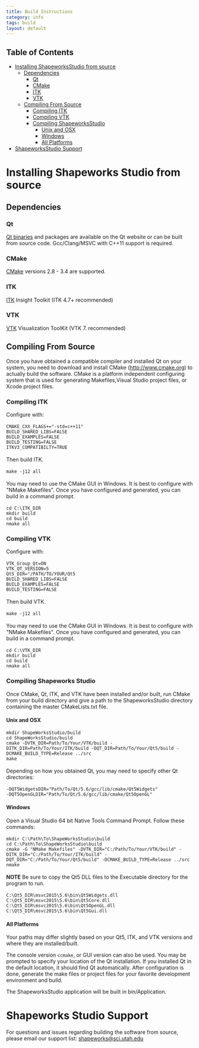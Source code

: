 ```yaml
---
title: Build Instructions
category: info
tags: build
layout: default
---
```


## Table of Contents

* [Installing ShapeworksStudio from source](#installing-shapeworks-studio-from-source)
    * [Dependencies](#dependencies)
        * [Qt](#qt)
        * [CMake](#cmake)
        * [ITK](#itk)
        * [VTK](#vtk)
    * [Compiling From Source](#compiling-from-source)
        * [Compiling ITK](#compiling-itk)
        * [Compiling VTK](#compiling-vtk)
        * [Compiling ShapeworksStudio](#compiling-shapeworks-studio)
            * [Unix and OSX](#unix-and-osx)
            * [Windows](#windows)
            * [All Platforms](#all-platforms)
* [ShapeworksStudio Support](#shapeworks-studio-support)

<!-- Created by [gh-md-toc](https://github.com/ekalinin/github-markdown-toc) -->

# Installing Shapeworks Studio from source

## Dependencies

### Qt

[Qt binaries](qt.io) and packages are available on the Qt website or can be built 
from source code. Gcc/Clang/MSVC with C++11 support is required.

### CMake

[CMake](https://cmake.org/) versions 2.8 - 3.4 are supported.

### ITK

[ITK](http://www.itk.org/) Insight Toolkit (ITK 4.7+ recommended) 

### VTK

[VTK](http://www.vtk.org/) Visualization ToolKit (VTK 7. recommended) 

## Compiling From Source

Once you have obtained a compatible compiler and installed Qt on your system, you need to
download and install CMake (http://www.cmake.org) to actually build the software.
CMake is a platform independent configuring system that is used for generating Makefiles,Visual Studio project files, or Xcode project files.

### Compiling ITK

Configure with:
<br/><br/>
``` CMAKE_CXX_FLAGS+="-std=c++11" ``` <br/>
``` BUILD_SHARED_LIBS=FALSE ``` <br/>
``` BUILD_EXAMPLES=FALSE ``` <br/>
``` BUILD_TESTING=FALSE ``` <br/>
``` ITKV3_COMPATIBILTY=TRUE ``` <br/>
<br/>
Then build ITK.
<br/><br/>
``` make -j12 all ``` <br/>
<br/>
You may need to use the CMake GUI in Windows. It is best to configure with "NMake Makefiles". Once you have configured and generated, you can build in a command prompt.
<br/><br/>
``` cd C:\ITK_DIR ``` <br/>
``` mkdir build ``` <br/>
``` cd build ``` <br/>
``` nmake all ``` <br/>

### Compiling VTK

Configure with:
<br/> <br/>
``` VTK_Group_Qt=ON ``` <br/>
``` VTK_QT_VERSION=5 ``` <br/>
``` Qt5_DIR="/PATH/TO/YOUR/Qt5 ``` <br/>
``` BUILD_SHARED_LIBS=FALSE ``` <br/>
``` BUILD_EXAMPLES=FALSE ``` <br/>
``` BUILD_TESTING=FALSE ``` <br/>
<br/>
Then build VTK.
<br/><br/>
``` make -j12 all ```
<br/><br/>
You may need to use the CMake GUI in Windows. It is best to configure with "NMake Makefiles". Once you have configured and generated, you can build in a command prompt.
<br/><br/>
``` cd C:\VTK_DIR ``` <br/>
``` mkdir build ``` <br/>
``` cd build ``` <br/>
``` nmake all ``` <br/>

### Compiling Shapeworks Studio
Once CMake, Qt, ITK, and VTK have been installed and/or built, run CMake from your build directory and give a path to the ShapeworksStudio directory containing the master CMakeLists.txt file.

#### Unix and OSX
``` mkdir ShapeWorksStudio/build ``` <br/>
``` cd ShapeWorksStudio/build ``` <br/>
``` cmake -DVTK_DIR=Path/To/Your/VTK/build -DITK_DIR=Path/To/Your/ITK/build -DQT_DIR=Path/To/Your/Qt5/build -DCMAKE_BUILD_TYPE=Release ../src ``` <br/>
``` make ``` <br/>
<br/>
Depending on how you obtained Qt, you may need to specify other Qt directories:
<br/><br/>
``` -DQT5WidgetsDIR="Path/To/Qt/5.6/gcc/lib/cmake/Qt5Widgets" ``` <br/>
``` -DQT5OpenGLDIR="Path/To/Qt/5.6/gcc/lib/cmake/Qt5OpenGL" ``` <br/>

#### Windows
Open a Visual Studio 64 bit Native Tools Command Prompt.
Follow these commands:
<br/><br/>
``` mkdir C:\Path\To\ShapeWorksStudio\build ``` <br/>
``` cd C:\Path\To\ShapeWorksStudio\build ``` <br/>
``` cmake -G "NMake Makefiles" -DVTK_DIR="C:/Path/To/Your/VTK/build" -DITK_DIR="C:/Path/To/Your/ITK/build" -DQT_DIR="C:/Path/To/Your/Qt5/build" -DCMAKE_BUILD_TYPE=Release ../src ``` <br/>
``` nmake ``` <br/>
<br/>
**NOTE** Be sure to copy the Qt5 DLL files to the Executable directory for the program to run.
<br/><br/>
``` C:\Qt5_DIR\msvc2015\5.6\bin\Qt5Widgets.dll ``` <br/>
``` C:\Qt5_DIR\msvc2015\5.6\bin\Qt5Core.dll ``` <br/>
``` C:\Qt5_DIR\msvc2015\5.6\bin\Qt5OpenGL.dll ``` <br/>
``` C:\Qt5_DIR\msvc2015\5.6\bin\Qt5Gui.dll ``` <br/>

#### All Platforms
Your paths may differ slightly based on your Qt5, ITK, and VTK versions and where they are installed/built.

The console version ``ccmake``, or GUI version can also be used.
You may be prompted to specify your location of the Qt installation.
If you installed Qt in the default location, it should find Qt automatically.
After configuration is done, generate the make files or project files for your favorite
development environment and build.

The ShapeworksStudio application will be built in bin/Application.

# Shapeworks Studio Support

For questions and issues regarding building the software from source,
    please email our support list: [shapeworks@sci.utah.edu](mailto:shapeworks-users@sci.utah.edu)
